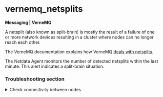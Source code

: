 # vernemq_netsplits

**Messaging | VerneMQ**

A netsplit (also known as split-brain) is mostly the result of a failure of one or more network devices resulting in a cluster
where nodes can no longer reach each other.

The VerneMQ documentation explains how VerneMQ [deals with netsplits](https://docs.vernemq.com/v/master/vernemq-clustering/netsplits).

The Netdata Agent monitors the number of detected netsplits within the last minute. This alert indicates a split-brain situation.

### Troubleshooting section

<details>
<summary>Check connectivity between nodes</summary>

You must ensure that the connectivity between your cluster nodes is valid. As soon as the partition
is healed, and connectivity reestablished, the VerneMQ nodes replicate the latest changes made to
the subscription data. This includes all the changes 'accidentally' made during the window of
uncertainty. VerneMQ uses dotted version vectors to ensure that convergence regarding subscription
data and retained messages is eventually reached.

</details>



